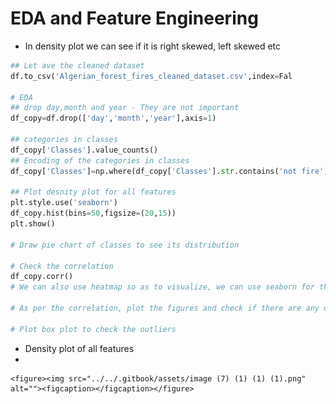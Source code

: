 # EDA and Feature Engineering

* In density plot we can see if it is right skewed, left skewed etc

```python
## Let ave the cleaned dataset
df.to_csv('Algerian_forest_fires_cleaned_dataset.csv',index=Fal

# EDA
## drop day,month and year - They are not important
df_copy=df.drop(['day','month','year'],axis=1)

## categories in classes
df_copy['Classes'].value_counts()
## Encoding of the categories in classes
df_copy['Classes']=np.where(df_copy['Classes'].str.contains('not fire'),0,1)

## Plot desnity plot for all features
plt.style.use('seaborn')
df_copy.hist(bins=50,figsize=(20,15))
plt.show()

# Draw pie chart of classes to see its distribution

# Check the correlation
df_copy.corr()
# We can also use heatmap so as to visualize, we can use seaborn for this

# As per the correlation, plot the figures and check if there are any observations

# Plot box plot to check the outliers
```

* Density plot of all features
*

    <figure><img src="../../.gitbook/assets/image (7) (1) (1) (1).png" alt=""><figcaption></figcaption></figure>
